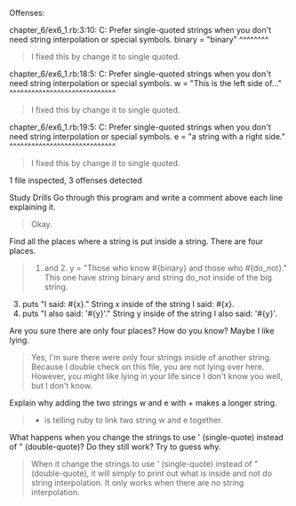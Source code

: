 Offenses:

chapter_6/ex6_1.rb:3:10: C: Prefer single-quoted strings when you don't need string interpolation or special symbols.
binary = "binary"
         ^^^^^^^^

> I fixed this by change it to single quoted.

chapter_6/ex6_1.rb:18:5: C: Prefer single-quoted strings when you don't need string interpolation or special symbols.
w = "This is the left side of..."
    ^^^^^^^^^^^^^^^^^^^^^^^^^^^^^

> I fixed this by change it to single quoted.

chapter_6/ex6_1.rb:19:5: C: Prefer single-quoted strings when you don't need string interpolation or special symbols.
e = "a string with a right side."
    ^^^^^^^^^^^^^^^^^^^^^^^^^^^^^

> I fixed this by change it to single quoted.

1 file inspected, 3 offenses detected

Study Drills
Go through this program and write a comment above each line explaining it.

> Okay.

Find all the places where a string is put inside a string.
There are four places.

>1. and 2. y = "Those who know #{binary} and those who #{do_not}."
This one have string binary and string do_not inside of the big string.
3. puts "I said: #{x}." String x inside of the string I said: #{x}.
4. puts "I also said: '#{y}'." String y inside of the string I also said: '#{y}'.

Are you sure there are only four places?
How do you know? Maybe I like lying.

> Yes, I'm sure there were only four strings inside of another string.
Because I double check on this file, you are not lying over here.
However, you might like lying in your life since I don't know you well, but I don't know.

Explain why adding the two strings w and e with + makes a longer string.

> + is telling ruby to link two string w and e together.

What happens when you change the strings to use ' (single-quote) instead of " (double-quote)?
Do they still work? Try to guess why.

> When it change the strings to use ' (single-quote) instead of " (double-quote),
it will simply to print out what is inside and not do string interpolation.
It only works when there are no string interpolation.
